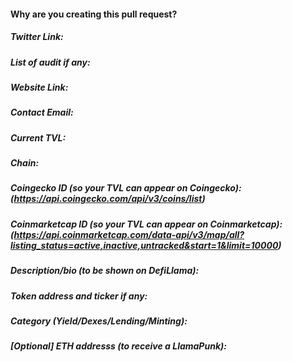#### Why are you creating this pull request?


##### Twitter Link:


##### List of audit if any:


##### Website Link:


##### Contact Email:


##### Current TVL:


##### Chain:


##### Coingecko ID (so your TVL can appear on Coingecko): (https://api.coingecko.com/api/v3/coins/list)


##### Coinmarketcap ID (so your TVL can appear on Coinmarketcap): (https://api.coinmarketcap.com/data-api/v3/map/all?listing_status=active,inactive,untracked&start=1&limit=10000)


##### Description/bio (to be shown on DefiLlama):


##### Token address and ticker if any:


##### Category (Yield/Dexes/Lending/Minting):


##### [Optional] ETH addresss (to receive a LlamaPunk):
